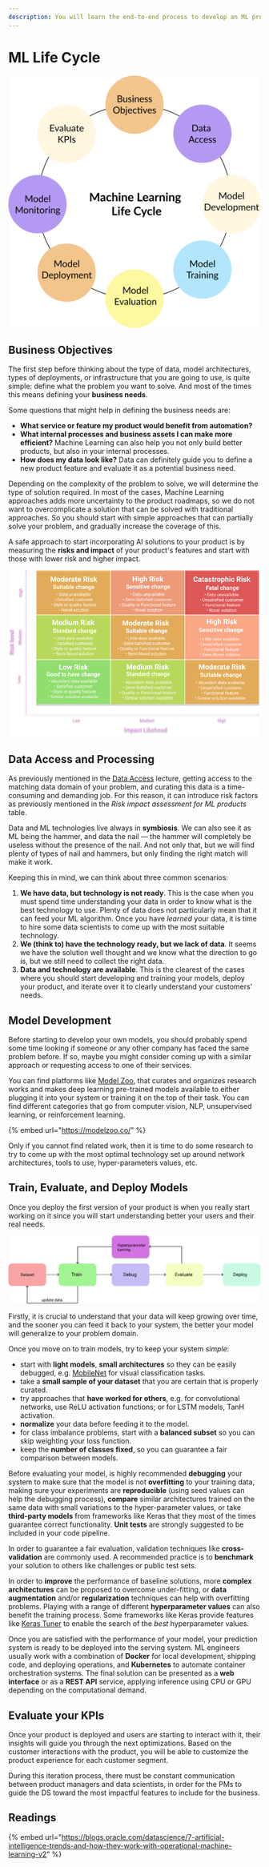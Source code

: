 ```yaml
---
description: You will learn the end-to-end process to develop an ML product.
---
```


# ML Life Cycle

![](../.gitbook/assets/ml_lifecycle.png)

## Business Objectives

The first step before thinking about the type of data, model architectures, types of deployments, or infrastructure that you are going to use, is quite simple: define what the problem you want to solve. And most of the times this means defining your **business needs**.

Some questions that might help in defining the business needs are:

* **What service or feature my product would benefit from automation?**
* **What internal processes and business assets I can make more efficient?** Machine Learning can also help you not only build better products, but also in your internal processes.
* **How does my data look like?** Data can definitely guide you to define a new product feature and evaluate it as a potential business need.

Depending on the complexity of the problem to solve, we will determine the type of solution required. In most of the cases, Machine Learning approaches adds more uncertainty to the product roadmaps, so we do not want to overcomplicate a solution that can be solved with traditional approaches. So you should start with simple approaches that can partially solve your problem, and gradually increase the coverage of this.

A safe approach to start incorporating AI solutions to your product is by measuring the **risks and impact** of your product's features and start with those with lower risk and higher impact.

![Risk impact assessment for ML products.](../.gitbook/assets/component_1.png)

## Data Access and Processing 

As previously mentioned in the [Data Access](../data-management/untitled.md) lecture, getting access to the matching data domain of your problem, and curating this data is a time-consuming and demanding job. For this reason, it can introduce risk factors as previously mentioned in the _Risk impact assessment for ML products_ table.

Data and ML technologies live always in **symbiosis**. We can also see it as ML being the hammer, and data the nail — the hammer will completely be useless without the presence of the nail. And not only that, but we will find plenty of types of nail and hammers, but only finding the right match will make it work.

Keeping this in mind, we can think about three common scenarios:

1. **We have data, but technology is not ready**. This is the case when you must spend time understanding your data in order to know what is the best technology to use. Plenty of data does not particularly mean that it can feed your ML algorithm. Once you have _learned_ your data, it is time to hire some data scientists to come up with the most suitable technology. 
2. **We \(think to\) have the technology ready, but we lack of data**. It seems we have the solution well thought and we know what the direction to go is, but we still need to collect the right data. 
3. **Data and technology are available**. This is the clearest of the cases where you should start developing and training your models, deploy your product, and iterate over it to clearly understand your customers' needs. 

## Model Development

Before starting to develop your own models, you should probably spend some time looking if someone or any other company has faced the same problem before. If so, maybe you might consider coming up with a similar approach or requesting access to one of their services.

You can find platforms like [Model Zoo](https://modelzoo.co/), that curates and organizes research works and makes deep learning pre-trained models available to either plugging it into your system or training it on the top of their task. You can find different categories that go from computer vision, NLP, unsupervised learning, or reinforcement learning.

{% embed url="https://modelzoo.co/" %}

Only if you cannot find related work, then it is time to do some research to try to come up with the most optimal technology set up around network architectures, tools to use, hyper-parameters values, etc.

## Train, Evaluate, and Deploy Models

Once you deploy the first version of your product is when you really start working on it since you will start understanding better your users and their real needs.

![End-to-end workflow for training, evaluation and deploying models.](../.gitbook/assets/component_1%20%281%29.png)

Firstly, it is crucial to understand that your data will keep growing over time, and the sooner you can feed it back to your system, the better your model will generalize to your problem domain.

Once you move on to train models, try to keep your system _simple_:

* start with **light models**, **small architectures** so they can be easily debugged, e.g. [MobileNet](https://arxiv.org/abs/1704.04861) for visual classification tasks.
* take a **small sample of your dataset** that you are certain that is properly curated.
* try approaches that **have worked for others**, e.g. for convolutional networks, use ReLU activation functions; or for LSTM models, TanH activation.
* **normalize** your data before feeding it to the model.
* for class imbalance problems, start with a **balanced subset** so you can skip weighting your loss function.
* keep the **number of classes fixed**, so you can guarantee a fair comparison between models.

Before evaluating your model, is highly recommended **debugging** your system to make sure that the model is not **overfitting** to your training data, making sure your experiments are **reproducible** \(using seed values can help the debugging process\), **compare** similar architectures trained on the same data with small variations to the hyper-parameter values, or take **third-party models** from frameworks like Keras that they most of the times guarantee correct functionality. **Unit tests** are strongly suggested to be included in your code pipeline.

In order to guarantee a fair evaluation, validation techniques like **cross-validation** are commonly used. A recommended practice is to **benchmark** your solution to others like challenges or public test sets.

In order to **improve** the performance of baseline solutions, more **complex architectures** can be proposed to overcome under-fitting, or **data augmentation** and/or **regularization** techniques can help with overfitting problems. Playing with a range of different **hyperparameter values** can also benefit the training process. Some frameworks like Keras provide features like [Keras Tuner](https://keras-team.github.io/keras-tuner/) to enable the search of the _best_ hyperparameter values.

Once you are satisfied with the performance of your model, your prediction system is ready to be deployed into the serving system. ML engineers usually work with a combination of **Docker** for local development, shipping code, and deploying operations, and **Kubernetes** to automate container orchestration systems. The final solution can be presented as a **web interface** or as a **REST API** service, applying inference using CPU or GPU depending on the computational demand.

## Evaluate your KPIs

Once your product is deployed and users are starting to interact with it, their insights will guide you through the next optimizations. Based on the customer interactions with the product, you will be able to customize the product experience for each customer segment.

During this iteration process, there must be constant communication between product managers and data scientists, in order for the PMs to guide the DS toward the most impactful features to include for the business.

## Readings

{% embed url="https://blogs.oracle.com/datascience/7-artificial-intelligence-trends-and-how-they-work-with-operational-machine-learning-v2" %}

